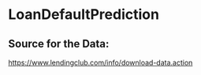 # LoanDefaultPrediction
## Source for the Data: 
https://www.lendingclub.com/info/download-data.action
